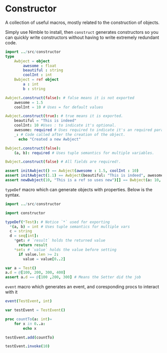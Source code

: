 # Constructor
A collection of useful macros, mostly related to the construction of objects.


Simply use Nimble to install, then
`construct` generates constructors so you can quickly write constructors without having to write extremely redundant code.
```nim
import ../src/constructor
type
    Awbject = object
        awesome : float
        beautiful : string
        coolInt : int
    Bwbject = ref object
        a : int
        b : string

Awbject.construct(false): # false means it is not exported
    awesome = 1.5
    coolInt = 10 # Uses = for default values

Awbject.construct(true): # true means it is exported.
    beautiful = "This is indeed" 
    coolInt: 10 #Uses : to indicate it's optional.
    awesome: required # Uses required to indicate it's an required parameter.
    _: # Code called after the creation of the object.
      echo "Created a new Awbject"

Bwbject.construct(false):
    (a, b): required # Uses tuple semantics for multiple variables.

Bwbject.construct(false) # All fields are required!.

assert initAwbject() == Awbject(awesome : 1.5, coolInt : 10)
assert initAwbject(1.1) == Awbject(beautiful: "This is indeed", awesome: 1.1, coolInt: 10)
assert newBwbject(10, "This is a ref so uses new")[] == Bwbject(a: 10, b: "This is a ref so uses new")[]
```
`typeDef` macro which can generate objects with properties.
Below is the syntax.
```nim
import ../src/constructor

import constructor

typeDef(*Test): # Notice `*` used for exporting
  *(a, b) = int # Uses tuple semantics for multiple vars
  c = string
  d = seq[int]:
    *get: # `result` holds the returned value
      return result
    *set: # `value` holds the value before setting
      if value.len >= 2:
        value = value[0..2]

var a = Test()
a.d = @[100, 200, 300, 400]
assert a.d == @[100 ,200, 300] # Means the Setter did the job
```

`event` macro which generates an event, and coresponding procs to interact with it

```nim
event(TestEvent, int)

var testEvent = TestEvent()

proc countTo(a: int)= 
    for x in 0..a:
        echo x

testEvent.add(countTo)

testEvent.invoke(10)
```
